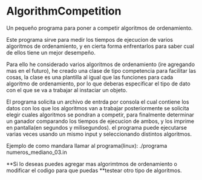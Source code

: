 # AlgorithmCompetition
Un pequeño programa para poner a competir algoritmos de ordenamiento.

Este programa sirve para medir los tiempos de ejecucion de varios algoritmos de 
ordenamiento, y en cierta forma enfrentarlos para saber cual de ellos tiene un mejor desempeño.

Para ello he considerado varios algoritmos de ordenamiento (ire agregando mas en el futuro), he creado
una clase de tipo competencia para facilitar las cosas, la clase es una plantilla al igual que las funciones
para cada algoritmo de ordenamiento, por lo que deberas especificar el tipo de dato con el que se va a trabajar
al instaciar un objeto.

El programa solicita un archivo de entrda por consola el cual contiene los datos con los que los algoritmos van a trabajar 
posteriormente se solicita elegir cuales algoritmos se pondran a competir, para finalmente determinar un ganador comparando 
los tiempos de ejecucion de ambos, y los imprime en pantalla(en segundos y milisegundos). el programa puede ejecutarse varias veces
usando un mismo input y seleccionando distintos algoritmos.

Ejemplo de como mandara llamar al programa(linux):
./programa numeros_mediano_03.in


**Si lo deseas puedes agregar mas algorimtmos de ordenamiento o modificar el codigo para que puedas
**testear otro tipo de algoritmos.

